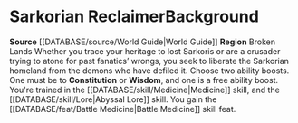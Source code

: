 ﻿---
ability: null
ability_boost: null
feat: null
id: '61'
name: Sarkorian Reclaimer
prerequisite: null
rarity: null
rus_type_level: null
skill: null
source: '[[DATABASE/source/World Guide|World Guide]]'
subcategory: regional
trait: null
type: null

---
# Sarkorian Reclaimer<span class="item-type">Background</span>

**Source** [[DATABASE/source/World Guide|World Guide]] 
**Region** Broken Lands
Whether you trace your heritage to lost Sarkoris or are a crusader trying to atone for past fanatics’ wrongs, you seek to liberate the Sarkorian homeland from the demons who have defiled it.
Choose two ability boosts. One must be to **Constitution** or **Wisdom**, and one is a free ability boost.
You're trained in the [[DATABASE/skill/Medicine|Medicine]] skill, and the [[DATABASE/skill/Lore|Abyssal Lore]] skill. You gain the [[DATABASE/feat/Battle Medicine|Battle Medicine]] skill feat.